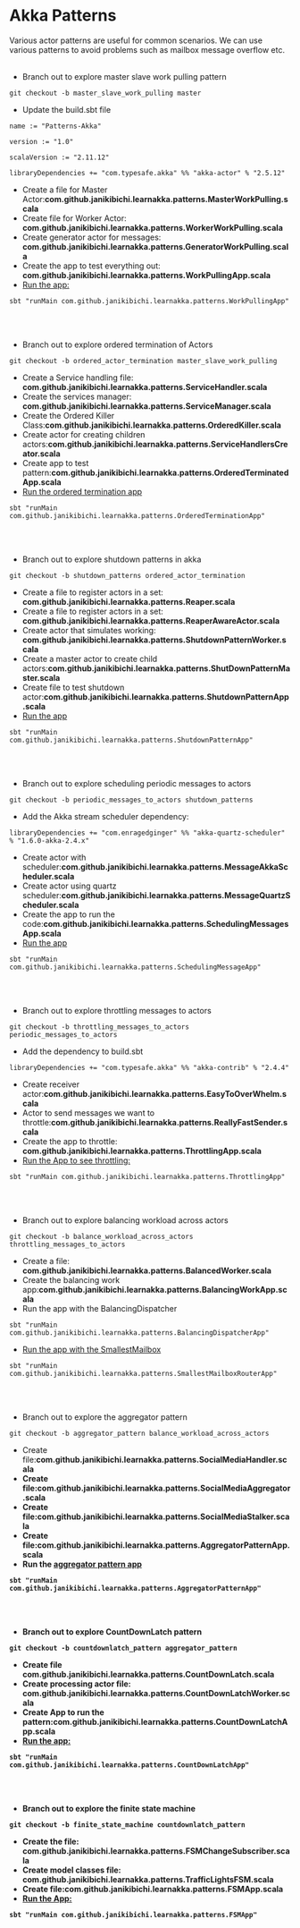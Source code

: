 # Akka Patterns
Various actor patterns are useful for common scenarios. 
We can use various patterns to avoid problems such as mailbox message overflow etc.
<br><br>
- Branch out to explore master slave work pulling pattern
````
git checkout -b master_slave_work_pulling master
````
- Update the build.sbt file
````
name := "Patterns-Akka"

version := "1.0"

scalaVersion := "2.11.12"

libraryDependencies += "com.typesafe.akka" %% "akka-actor" % "2.5.12"
````
- Create a file for Master Actor:<b>com.github.janikibichi.learnakka.patterns.MasterWorkPulling.scala</b>
- Create file for Worker Actor: <b>com.github.janikibichi.learnakka.patterns.WorkerWorkPulling.scala</b>
- Create generator actor for messages: <b>com.github.janikibichi.learnakka.patterns.GeneratorWorkPulling.scala</b>
- Create the app to test everything out: <b>com.github.janikibichi.learnakka.patterns.WorkPullingApp.scala</b>
- [Run the app:](https://asciinema.org/a/BNLknFXJHZVWekSqBsZzVbJHC)
````
sbt "runMain com.github.janikibichi.learnakka.patterns.WorkPullingApp"
````
<br><br>
- Branch out to explore ordered termination of Actors
````
git checkout -b ordered_actor_termination master_slave_work_pulling
````
- Create a Service handling file: <b>com.github.janikibichi.learnakka.patterns.ServiceHandler.scala</b>
- Create the services manager: <b>com.github.janikibichi.learnakka.patterns.ServiceManager.scala</b>
- Create the Ordered Killer Class:<b>com.github.janikibichi.learnakka.patterns.OrderedKiller.scala</b>
- Create actor for creating children actors:<b>com.github.janikibichi.learnakka.patterns.ServiceHandlersCreator.scala</b>
- Create app to test pattern:<b>com.github.janikibichi.learnakka.patterns.OrderedTerminatedApp.scala</b>
- [Run the ordered termination app](https://asciinema.org/a/zloc8j8kZzm9lGnIOhvv5RB7g)
````
sbt "runMain com.github.janikibichi.learnakka.patterns.OrderedTerminationApp"
````
<br><br>
- Branch out to explore shutdown patterns in akka
````
git checkout -b shutdown_patterns ordered_actor_termination
````
- Create a file to register actors in a set: <b>com.github.janikibichi.learnakka.patterns.Reaper.scala</b>
- Create a file to register actors in a set: <b>com.github.janikibichi.learnakka.patterns.ReaperAwareActor.scala</b>
- Create actor that simulates working: <b>com.github.janikibichi.learnakka.patterns.ShutdownPatternWorker.scala</b>
- Create a master actor to create child actors:<b>com.github.janikibichi.learnakka.patterns.ShutDownPatternMaster.scala</b>
- Create file to test shutdown actor:<b>com.github.janikibichi.learnakka.patterns.ShutdownPatternApp.scala</b>
- [Run the app]()
````
sbt "runMain com.github.janikibichi.learnakka.patterns.ShutdownPatternApp"
````
<br><br>
- Branch out to explore scheduling periodic messages to actors
````
git checkout -b periodic_messages_to_actors shutdown_patterns
````
- Add the Akka stream scheduler dependency:
````
libraryDependencies += "com.enragedginger" %% "akka-quartz-scheduler" % "1.6.0-akka-2.4.x"
````
- Create actor with scheduler:<b>com.github.janikibichi.learnakka.patterns.MessageAkkaScheduler.scala</b>
- Create actor using quartz scheduler:<b>com.github.janikibichi.learnakka.patterns.MessageQuartzScheduler.scala</b>
- Create the app to run the code:<b>com.github.janikibichi.learnakka.patterns.SchedulingMessagesApp.scala</b>
- [Run the app]()
````
sbt "runMain com.github.janikibichi.learnakka.patterns.SchedulingMessageApp"
````
<br><br>
- Branch out to explore throttling messages to actors
````
git checkout -b throttling_messages_to_actors periodic_messages_to_actors
````
- Add the dependency to build.sbt
````
libraryDependencies += "com.typesafe.akka" %% "akka-contrib" % "2.4.4"
````
- Create receiver actor:<b>com.github.janikibichi.learnakka.patterns.EasyToOverWhelm.scala</b>
- Actor to send messages we want to throttle:<b>com.github.janikibichi.learnakka.patterns.ReallyFastSender.scala</b>
- Create the app to throttle: <b>com.github.janikibichi.learnakka.patterns.ThrottlingApp.scala</b>
- [Run the App to see throttling:]()
````
sbt "runMain com.github.janikibichi.learnakka.patterns.ThrottlingApp"
````
<br><br>
- Branch out to explore balancing workload across actors
````
git checkout -b balance_workload_across_actors throttling_messages_to_actors
````
- Create a file: <b>com.github.janikibichi.learnakka.patterns.BalancedWorker.scala</b>
- Create the balancing work app:<b>com.github.janikibichi.learnakka.patterns.BalancingWorkApp.scala</b>
- Run the app with the BalancingDispatcher 
````
sbt "runMain com.github.janikibichi.learnakka.patterns.BalancingDispatcherApp"
````
- [Run the app with the SmallestMailbox]() 
````
sbt "runMain com.github.janikibichi.learnakka.patterns.SmallestMailboxRouterApp"
````
<br><br>
- Branch out to explore the aggregator pattern
````
git checkout -b aggregator_pattern balance_workload_across_actors
````
- Create file:<b>com.github.janikibichi.learnakka.patterns.SocialMediaHandler.scala<b/>
- Create file:<b>com.github.janikibichi.learnakka.patterns.SocialMediaAggregator.scala</b>
- Create file:<b>com.github.janikibichi.learnakka.patterns.SocialMediaStalker.scala</b>
- Create file:<b>com.github.janikibichi.learnakka.patterns.AggregatorPatternApp.scala</b>
- Run the [aggregator pattern app]()
````
sbt "runMain com.github.janikibichi.learnakka.patterns.AggregatorPatternApp"
````
<br><br>
- Branch out to explore CountDownLatch pattern
````
git checkout -b countdownlatch_pattern aggregator_pattern
````
- Create file <b>com.github.janikibichi.learnakka.patterns.CountDownLatch.scala</b>
- Create processing actor file: <b>com.github.janikibichi.learnakka.patterns.CountDownLatchWorker.scala</b>
- Create App to run the pattern:<b>com.github.janikibichi.learnakka.patterns.CountDownLatchApp.scala</b>
- [Run the app:]()
````
sbt "runMain com.github.janikibichi.learnakka.patterns.CountDownLatchApp"
````
<br><br>
- Branch out to explore the finite state machine
````
git checkout -b finite_state_machine countdownlatch_pattern
````
- Create the file: <b>com.github.janikibichi.learnakka.patterns.FSMChangeSubscriber.scala</b>
- Create model classes file: <b>com.github.janikibichi.learnakka.patterns.TrafficLightsFSM.scala</b>
- Create file:<b>com.github.janikibichi.learnakka.patterns.FSMApp.scala</b>
- [Run the App:]()
````
sbt "runMain com.github.janikibichi.learnakka.patterns.FSMApp"
````


